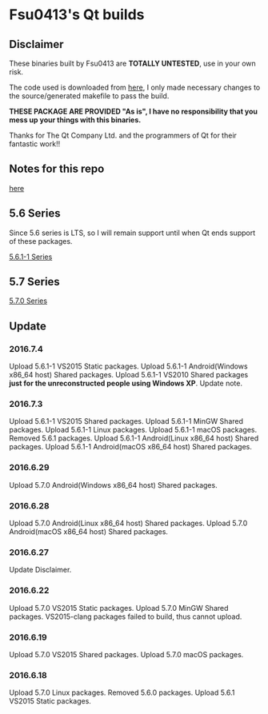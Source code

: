 # Fsu0413's Qt builds

## Disclaimer

These binaries built by Fsu0413 are __TOTALLY UNTESTED__, use in your own risk.

The code used is downloaded from [here](http://download.qt.io), I only made necessary changes to the source/generated makefile to pass the build.

__THESE PACKAGE ARE PROVIDED "As is", I have no responsibility that you mess up your things with this binaries.__

Thanks for The Qt Company Ltd. and the programmers of Qt for their fantastic work!!

## Notes for this repo

[here](notes.md)

## 5.6 Series
Since 5.6 series is LTS, so I will remain support until when Qt ends support of these packages.

[5.6.1-1 Series](5.6.1-1-series.md)

## 5.7 Series
[5.7.0 Series](5.7.0-series.md)

## Update

### 2016.7.4
Upload 5.6.1-1 VS2015 Static packages.
Upload 5.6.1-1 Android(Windows x86_64 host) Shared packages.
Upload 5.6.1-1 VS2010 Shared packages __just for the unreconstructed people using Windows XP__.
Update note.

### 2016.7.3
Upload 5.6.1-1 VS2015 Shared packages.
Upload 5.6.1-1 MinGW Shared packages.
Upload 5.6.1-1 Linux packages.
Upload 5.6.1-1 macOS packages.
Removed 5.6.1 packages.
Upload 5.6.1-1 Android(Linux x86_64 host) Shared packages.
Upload 5.6.1-1 Android(macOS x86_64 host) Shared packages.

### 2016.6.29
Upload 5.7.0 Android(Windows x86_64 host) Shared packages.

### 2016.6.28
Upload 5.7.0 Android(Linux x86_64 host) Shared packages.
Upload 5.7.0 Android(macOS x86_64 host) Shared packages.

### 2016.6.27
Update Disclaimer.

### 2016.6.22
Upload 5.7.0 VS2015 Static packages.
Upload 5.7.0 MinGW Shared packages.
VS2015-clang packages failed to build, thus cannot upload.

### 2016.6.19
Upload 5.7.0 VS2015 Shared packages.
Upload 5.7.0 macOS packages.

### 2016.6.18
Upload 5.7.0 Linux packages.
Removed 5.6.0 packages.
Upload 5.6.1 VS2015 Static packages.

